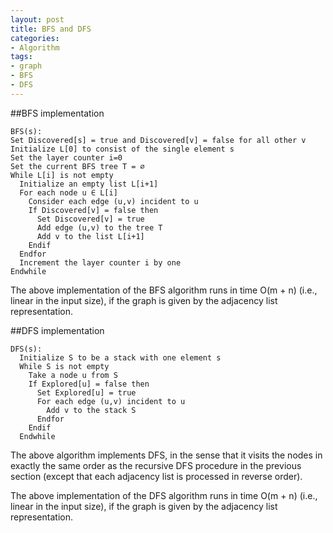 ```yaml
---
layout: post
title: BFS and DFS
categories:
- Algorithm
tags:
- graph
- BFS
- DFS
---
```



##BFS implementation

```
BFS(s):
Set Discovered[s] = true and Discovered[v] = false for all other v
Initialize L[0] to consist of the single element s
Set the layer counter i=0
Set the current BFS tree T = ∅
While L[i] is not empty
  Initialize an empty list L[i+1]
  For each node u ∈ L[i]
    Consider each edge (u,v) incident to u
    If Discovered[v] = false then
      Set Discovered[v] = true
      Add edge (u,v) to the tree T
      Add v to the list L[i+1]
    Endif
  Endfor
  Increment the layer counter i by one
Endwhile

```
The above implementation of the BFS algorithm runs in time O(m + n) (i.e., linear in the input size), if the graph is given by the adjacency list representation.




##DFS implementation

```
DFS(s):
  Initialize S to be a stack with one element s
  While S is not empty
    Take a node u from S
    If Explored[u] = false then
      Set Explored[u] = true
      For each edge (u,v) incident to u
        Add v to the stack S
      Endfor
    Endif
  Endwhile
```

The above algorithm implements DFS, in the sense that it visits the nodes in exactly the same order as the recursive DFS procedure in the previous section (except that each adjacency list is processed in reverse order).

The above implementation of the DFS algorithm runs in time O(m + n) (i.e., linear in the input size), if the graph is given by the adjacency list representation.
